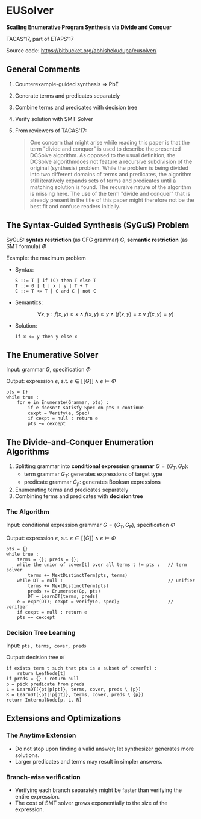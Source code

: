 # EUSolver

**Scailing Enumerative Program Synthesis via Divide and Conquer**

TACAS'17, part of ETAPS'17

Source code: https://bitbucket.org/abhishekudupa/eusolver/

## General Comments

1. Counterexample-guided synthesis => PbE

2. Generate terms and predicates separately

3. Combine terms and predicates with decision tree

4. Verify solution with SMT Solver

5. From reviewers of TACAS'17:

   > One concern that might arise while reading this paper is that the term "divide and conquer" is used to describe the presented DCSolve algorithm. As opposed to the usual definition, the DCSolve algorithmdoes not feature a recursive subdivision of the original (synthesis) problem. While the problem is being divided into two different domains of terms and predicates, the algorithm still iteratively expands sets of terms and predicates until a matching solution is found. The recursive nature of the algorithm is missing here. The use of the term "divide and conquer" that is already present in the title of this paper might therefore not be the best fit and confuse readers initially.

## The Syntax-Guided Synthesis (SyGuS) Problem

SyGuS: **syntax restriction** (as CFG grammar) $G$, **semantic restriction** (as SMT formula) $\Phi$

Example: the maximum problem

- Syntax:

  ```
  S ::= T | if (C) then T else T
  T ::= 0 | 1 | x | y | T + T
  C ::= T <= T | C and C | not C
  ```

- Semantics:

  $$ \forall x, y: f(x, y) \geq x \wedge f(x, y) \geq y \wedge (f(x, y) = x \vee f(x, y) = y) $$

- Solution:

  `if x <= y then y else x`

## The Enumerative Solver

Input: grammar $G$, specification $\Phi$

Output: expression $e$, s.t. $e \in [\![G]\!] \wedge e \vDash \Phi$

```
pts = {}
while true :
	for e in Enumerate(Grammar, pts) :
        if e doesn't satisfy Spec on pts : continue
        cexpt = Verify(e, Spec)
        if cexpt = null : return e
        pts += cexcept
```

## The Divide-and-Conquer Enumeration Algorithms

1. Splitting grammar into **conditional expression grammar** $G = \langle G_T, G_P \rangle$:
   - term grammar $G_T$: generates expressions of target type
   - predicate grammar $G_p$: generates Boolean expressions
2. Enumerating terms and predicates separately
3. Combining terms and predicates with **decision tree**

### The Algorithm

Input: conditional expression grammar $G = \langle G_T, G_P \rangle$, specification $\Phi$

Output: expression $e$, s.t. $e \in [\![G]\!] \wedge e \vDash \Phi$

```
pts = {}
while true :
	terms = {}; preds = {};
	while the union of cover[t] over all terms t != pts :	// term solver
		terms += NextDistinctTerm(pts, terms)
	while DT = null :										// unifier
		terms += NextDistinctTerm(pts)
		preds += Enumerate(Gp, pts)
		DT = LearnDT(terms, preds)
	e = expr(DT); cexpt = verify(e, spec);					// verifier
	if cexpt = null : return e
	pts += cexcept
```

### Decision Tree Learning

Input: `pts, terms, cover, preds`

Output: decision tree `DT`

```
if exists term t such that pts is a subset of cover[t] :
	return LeafNode[t]
if preds = {} : return null
p = pick predicate from preds
L = LearnDT({pt|p[pt]}, terms, cover, preds \ {p})
R = LearnDT({pt|!p[pt]}, terms, cover, preds \ {p})
return InternalNode[p, L, R]
```

## Extensions and Optimizations

### The Anytime Extension

- Do not stop upon finding a valid answer; let synthesizer generates more solutions.
- Larger predicates and terms may result in simpler answers.

### Branch-wise verification

- Verifying each branch separately might be faster than verifying the entire expression.
- The cost of SMT solver grows exponentially to the size of the expression.

